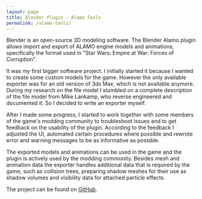 ```yaml
---
layout: page
title: Blender Plugin - Alamo Tools
permalink: /alamo-tools/
---
```


Blender is an open-source 3D modeling software. The Blender Alamo plugin allows import and export of ALAMO engine models and animations, specifically the format used in "Star Wars: Empire at War: Forces of Corruption". 

It was my first bigger software project. 
I initially started it because I wanted to create some custom models for the game. 
However the only available exporter was for an old version of 3ds Max, which is not available anymore. 
During my research on the file model I stumbled on a complete description of the file model from Mike Lankamp, who reverse engineered and documented it. 
So I decided to write an exporter myself.  

After I made some progress, I started to work together with some members of the game's modding community to troubleshoot issues and to get feedback on the usability of the plugin. 
According to the feedback I adjusted the UI, automated certain procedures where possible and rewrote error and warning messages to be as informative as possible.
 
The exported models and animations can be used in the game and the plugin is actively used by the modding community. 
Besides mesh and animation data the exporter handles additional data that is required by the game, such as collision trees, preparing shadow meshes for their use as shadow volumes and 
visibility data for attached particle effects.  

<div>
The project can be found on <a href="https://github.com/Gaukler/Blender-ALAMO-Plugin" class="link-visible">GitHub</a>.
</div>